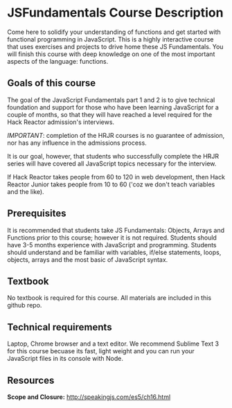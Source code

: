 # JSFundamentals Course Description

Come here to solidify your understanding of functions and get started with functional programming in JavaScript. This is a highly interactive course that uses exercises and projects to drive home these JS Fundamentals. You will finish this course with deep knowledge on one of the most important aspects of the language: functions.


## Goals of this course

The goal of the JavaScript Fundamentals part 1 and 2 is to give technical foundation and support for those who have been learning JavaScript for a couple of months, so that they will have reached a level required for the Hack Reactor admission's interviews.

*IMPORTANT*: completion of the HRJR courses is no guarantee of admission, nor has any influence in the admissions process.

It is our goal, however, that students who successfully complete the HRJR series will have covered all JavaScript topics necessary for the interview.

If Hack Reactor takes people from 60 to 120 in web development, then Hack Reactor Junior takes people from 10 to 60 ('coz we don't teach variables and the like).

## Prerequisites

It is recommended that students take JS Fundamentals: Objects, Arrays and Functions prior to this course; however it is not required. Students should have 3-5 months experience with JavaScript and programming. Students should understand and be familiar with variables, if/else statements, loops, objects, arrays and the most basic of JavaScript syntax. 

## Textbook

No textbook is required for this course. All materials are included in this github repo.

## Technical requirements

Laptop, Chrome browser and a text editor. We recommend Sublime Text 3 for this course becuase its fast, light weight and you can run your JavaScript files in its console with Node.



## Resources

**Scope and Closure:** http://speakingjs.com/es5/ch16.html
